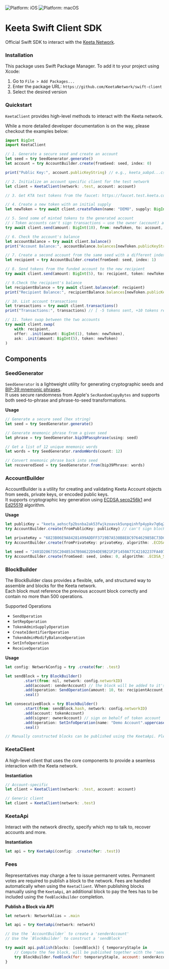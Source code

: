 ![Platform: iOS](https://img.shields.io/badge/platform-iOS-lightgrey.svg)
![Platform: macOS](https://img.shields.io/badge/platform-macOS-lightgrey.svg)

# Keeta Swift Client SDK

Official Swift SDK to interact with the [Keeta Network](https://keeta.com/).

### Installation

This package uses Swift Package Manager. To add it to your project using Xcode:

1. Go to `File > Add Packages...`
2. Enter the package URL: `https://github.com/KeetaNetwork/swift-client`
3. Select the desired version

### Quickstart

`KeetaClient` provides high-level methods to interact with the Keeta network.

While a more detailed developer documentation is on the way, please checkout the examples below:

```js
import BigInt
import KeetaClient

// 1. Generate a secure seed and create an account
let seed = try SeedGenerator.generate()
let account = try AccountBuilder.create(fromSeed: seed, index: 0)

print("Public Key:", account.publicKeyString) // e.g., keeta_aabpd...csrqxi

// 2. Initialize an account specific client for the test network
let client = KeetaClient(network: .test, account: account)

// 3. Get KTA test tokens from the faucet: https://faucet.test.keeta.com

// 4. Create a new token with an initial supply
let newToken = try await client.createToken(name: "DEMO", supply: BigInt(100))

// 5. Send some of minted tokens to the generated account
// ℹ️ Token accounts can't sign transactions — use the owner (account) as signer
try await client.send(amount: BigInt(10), from: newToken, to: account, token: newToken, signer: account)

// 6. Check the account's balance
let accountBalance = try await client.balance()
print("Account Balance:", accountBalance.balances[newToken.publicKeyString] ?? "0") // 10

// 7. Create a second account from the same seed with a different index
let recipient = try AccountBuilder.create(fromSeed: seed, index: 1)

// 8. Send tokens from the funded account to the new recipient
try await client.send(amount: BigInt(5), to: recipient, token: newToken)

// 9.Check the recipient's balance
let recipientBalance = try await client.balance(of: recipient)
print("Recipient Balance:", recipientBalance.balances[newToken.publicKeyString] ?? "0") // 5

// 10. List account transactions
let transactions = try await client.transactions()
print("Transactions:", transactions) // [ -5 tokens sent, +10 tokens received ]

// 11. Token swap between the two accounts
try await client.swap(
    with: recipient,
    offer: .init(amount: BigInt(1), token: newToken),
    ask: .init(amount: BigInt(5), token: newToken)
)
```

## Components

### SeedGenerator

`SeedGenerator` is a lightweight utility for generating cryptographic seeds and [BIP-39 mnemonic phrases](https://iancoleman.io/bip39/).  
It uses secure randomness from Apple's `SecRandomCopyBytes` and supports both seed-to-phrase and phrase-to-seed transformations.

**Usage**
```js
// Generate a secure seed (hex string)
let seed = try SeedGenerator.generate()

// Generate mnemonic phrase from a given seed
let phrase = try SeedGenerator.bip39Passphrase(using: seed)

// Get a list of 12 unique mnemonic words
let words = try SeedGenerator.randomWords(count: 12)

// Convert mnemonic phrase back into seed
let recoveredSeed = try SeedGenerator.from(bip39Phrase: words)
```

### AccountBuilder

AccountBuilder is a utility for creating and validating Keeta Account objects from seeds, private keys, or encoded public keys.  
It supports cryptographic key generation using [ECDSA secp256k1](https://xilinx.github.io/Vitis_Libraries/security/2021.2/guide_L1/internals/ecdsa_secp256k1.html) and [Ed25519](https://ed25519.cr.yp.to/) algorithm.

**Usage**
```js
let publicKey = "keeta_aehscfp2bsnba2ak53fwjkzoavsk5unpqinhfp4ypkv7q6q222bfcko6njrbw"
try AccountBuilder.create(fromPublicKey: publicKey) // can't sign blocks as there is no private key

let privateKey = "6823B06E9A84281499ADDFF3719B7A530B8E8C9764629858C73DCA7844675346"
try AccountBuilder.create(fromPrivateKey: privateKey, algorithm: .ECDSA_SECP256K1)

let seed = "2401D206735C20485347B9A622D94DE9B21F2F1450A77C42102237FA4077567D"
try AccountBuilder.create(fromSeed: seed, index: 0, algorithm: .ECDSA_SECP256K1)
```

### BlockBuilder

The BlockBuilder class provides a flexible, safe, and structured way to assemble and blocks for the Keeta network.  
Each block must reference the previous account block correctly and contain no more than 500 operations.

Supported Operations
- `SendOperation`
- `SetRepOperation`
- `TokenAdminSupplyOperation`
- `CreateIdentifierOperation`
- `TokenAdminModifyBalanceOperation`
- `SetInfoOperation`
- `ReceiveOperation`

**Usage**
```js
let config: NetworkConfig = try .create(for: .test)

let sendBlock = try BlockBuilder()
        .start(from: nil, network: config.networkID)
        .add(account: senderAccount) // the block will be added to it's chain
        .add(operation: SendOperation(amount: 10, to: recipientAccount, token: baseToken))
        .seal()

let consecutiveBlock = try BlockBuilder()
        .start(from: sendBlock.hash, network: config.networkID)
        .add(account: tokenAccount)
        .add(signer: ownerAccount) // sign on behalf of token account
        .add(operation: SetInfoOperation(name: "Demo Account".uppercased()))
        .seal()

// Manually constructed blocks can be published using the KeetaApi. Please check the fees section for further details.
```

### KeetaClient

A high-level client that uses the core components to provide a seamless interaction with the Keeta network.

**Instantiation**
```js
// Account-specific
let client = KeetaClient(network: .test, account: account)

// Generic client
let client = KeetaClient(network: .test)
```

### KeetaApi

Interact with the network directly, specify which rep to talk to, recover accounts and more.

**Instantiation**
```js
let api = try KeetaApi(config: .create(for: .test))
```

### Fees

Representatives may charge a fee to issue permanent votes. Permanent votes are required to publish a block to the network. Fees are handled automatically when using the `KeetaClient`. When publishing blocks manually using the `KeetaApi`, an additional block to pay the fees has to be included using the `feeBlockBuilder` completion.

**Publish a Block via API**
```js
let network: NetworkAlias = .main

let api = try KeetaApi(network: network)

// Use the `AccountBuilder` to create a 'senderAccount'
// Use the `BlockBuilder` to construct a 'sendBlock'

try await api.publish(blocks: [sendBlock]) { temporaryStaple in
    // Compute the fee block, will be published together with the 'sendBlock'
    try BlockBuilder.feeBlock(for: temporaryStaple, account: senderAccount, network: network)
}
```

